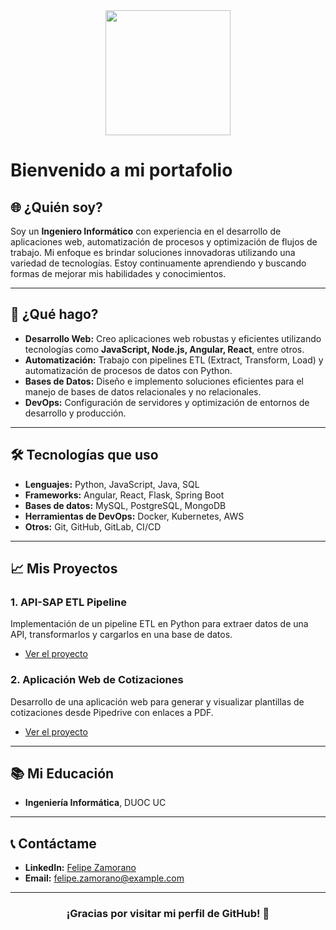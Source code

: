 <div id="header" align="center">
    <img src="https://media.giphy.com/media/3oKIPnAiaMCws8nOsE/giphy.gif" width="200">
</div>

# Bienvenido a mi portafolio

## 🌐 ¿Quién soy?

Soy un **Ingeniero Informático** con experiencia en el desarrollo de aplicaciones web, automatización de procesos y optimización de flujos de trabajo. Mi enfoque es brindar soluciones innovadoras utilizando una variedad de tecnologías. Estoy continuamente aprendiendo y buscando formas de mejorar mis habilidades y conocimientos.

---

## 🚀 ¿Qué hago?

- **Desarrollo Web:** Creo aplicaciones web robustas y eficientes utilizando tecnologías como **JavaScript, Node.js, Angular, React**, entre otros.
- **Automatización:** Trabajo con pipelines ETL (Extract, Transform, Load) y automatización de procesos de datos con Python.
- **Bases de Datos:** Diseño e implemento soluciones eficientes para el manejo de bases de datos relacionales y no relacionales.
- **DevOps:** Configuración de servidores y optimización de entornos de desarrollo y producción.

---

## 🛠️ Tecnologías que uso

- **Lenguajes:** Python, JavaScript, Java, SQL
- **Frameworks:** Angular, React, Flask, Spring Boot
- **Bases de datos:** MySQL, PostgreSQL, MongoDB
- **Herramientas de DevOps:** Docker, Kubernetes, AWS
- **Otros:** Git, GitHub, GitLab, CI/CD

---

## 📈 Mis Proyectos

### 1. **API-SAP ETL Pipeline**
   Implementación de un pipeline ETL en Python para extraer datos de una API, transformarlos y cargarlos en una base de datos.

   - [Ver el proyecto](https://github.com/fezabi/etl-api-sap)

### 2. **Aplicación Web de Cotizaciones**
   Desarrollo de una aplicación web para generar y visualizar plantillas de cotizaciones desde Pipedrive con enlaces a PDF.

   - [Ver el proyecto](https://github.com/fezabi/mi-aplicacion-web)

---

## 📚 Mi Educación

- **Ingeniería Informática**, DUOC UC

---

## 📞 Contáctame

- **LinkedIn:** [Felipe Zamorano](https://www.linkedin.com/in/felipe-zamorano-barrera-b92aa4165/)
- **Email:** [felipe.zamorano@example.com](mailto:felipe.1997.ignacio@gmail.com)

---

<div align="center">
    <h3>¡Gracias por visitar mi perfil de GitHub! 🚀</h3>
</div>
